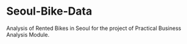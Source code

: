 # Seoul-Bike-Data
Analysis of Rented Bikes in Seoul for the project of Practical Business Analysis Module. 
